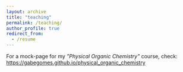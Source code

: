 ```yaml
---
layout: archive
title: "teaching"
permalink: /teaching/
author_profile: true
redirect_from:
  - /resume
---
```


For a mock-page for my _"Physical Organic Chemistry"_ course, check: https://gabegomes.github.io/physical_organic_chemistry
